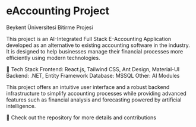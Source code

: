 # eAccounting Project
 Beykent Üniversitesi Bitirme Projesi


This project is an AI-Integrated Full Stack E-Accounting Application developed as an alternative to existing accounting software in the industry. It is designed to help businesses manage their financial processes more efficiently using modern technologies.

🚀 Tech Stack
Frontend: React.js, Tailwind CSS, Ant Design, Material-UI </br>
Backend: .NET, Entity Framework
Database: MSSQL
Other: AI Modules

This project offers an intuitive user interface and a robust backend infrastructure to simplify accounting processes while providing advanced features such as financial analysis and forecasting powered by artificial intelligence.

📌 Check out the repository for more details and contributions
